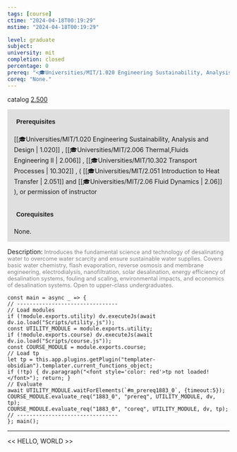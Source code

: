 ```yaml
---
tags: [course]
ctime: "2024-04-18T00:19:29"
mstime: "2024-04-18T00:19:29"

level: graduate
subject: 
university: mit
completion: closed
percentage: 0
prereq: "<🎓Universities/MIT/1.020 Engineering Sustainability, Analysis and Design> , <🎓Universities/MIT/2.006 Thermal,Fluids Engineering II> , <🎓Universities/MIT/10.302 Transport Processes> , ( <🎓Universities/MIT/2.051 Introduction to Heat Transfer> and <🎓Universities/MIT/2.06 Fluid Dynamics> ), or permission of instructor"
coreq: "None."
---
```


catalog [2.500](http://student.mit.edu/catalog/m2b.html#2.500)

<span style="display: block; padding: 15px; background-color: rgb(100, 100, 100, 0.2);"><font id="m_prereq1883_0" style="display: block; font-family: Arial, sans-serif; font-weight: bold; padding: 5px">Prerequisites</font><br><span id="prereq1883_0">[[🎓Universities/MIT/1.020 Engineering Sustainability, Analysis and Design | 1.020]] , [[🎓Universities/MIT/2.006 Thermal,Fluids Engineering II | 2.006]] , [[🎓Universities/MIT/10.302 Transport Processes | 10.302]] , ( [[🎓Universities/MIT/2.051 Introduction to Heat Transfer | 2.051]] and [[🎓Universities/MIT/2.06 Fluid Dynamics | 2.06]] ), or permission of instructor</span></span>
<span style="display: block; padding: 15px; background-color: rgb(100, 100, 100, 0.2);"><font id="m_coreq1883_0" style="display: block; font-family: Arial, sans-serif; font-weight: bold; padding: 5px">Corequisites</font><br><span id="coreq1883_0">None.</span></span>

<font style="">Description:</font>
<font style="color: grey; font-size: 0.8rem;">Introduces the fundamental science and technology of desalinating water to overcome water scarcity and ensure sustainable water supplies. Covers basic water chemistry, flash evaporation, reverse osmosis and membrane engineering, electrodialysis, nanofiltration, solar desalination, energy efficiency of desalination systems, fouling and scaling, environmental impacts, and economics of desalination systems. Open to upper-class undergraduates.</font>

```dataviewjs
const main = async _ => {
// --------------------------------
// Load modules
if (!module.exports.utility) dv.executeJs(await dv.io.load("Scripts/utility.js"));
const UTILITY_MODULE = module.exports.utility;
if (!module.exports.course) dv.executeJs(await dv.io.load("Scripts/course.js"));
const COURSE_MODULE = module.exports.course;
// Load tp
let tp = this.app.plugins.getPlugin("templater-obsidian").templater.current_functions_object;
if (!tp) { dv.paragraph("<font style='color: red'>tp not loaded!</font>"); return; }
// Evaluate
await UTILITY_MODULE.waitForElements(`#m_prereq1883_0`, {timeout:5});
COURSE_MODULE.evaluate_req("1883_0", "prereq", UTILITY_MODULE, dv, tp);
COURSE_MODULE.evaluate_req("1883_0", "coreq", UTILITY_MODULE, dv, tp);
// --------------------------------
}; main();
```

---

<< HELLO, WORLD >>
